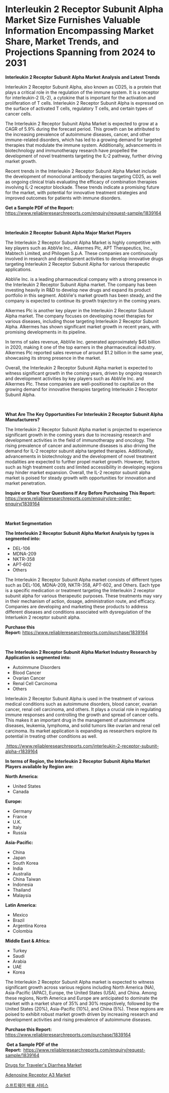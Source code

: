 <p><h1>Interleukin 2 Receptor Subunit Alpha Market Size Furnishes Valuable Information Encompassing Market Share, Market Trends, and Projections Spanning from 2024 to 2031</h1></p><p><strong>Interleukin 2 Receptor Subunit Alpha Market Analysis and Latest Trends</strong></p>
<p><p>Interleukin 2 Receptor Subunit Alpha, also known as CD25, is a protein that plays a critical role in the regulation of the immune system. It is a receptor for interleukin-2 (IL-2), a cytokine that is important for the activation and proliferation of T cells. Interleukin 2 Receptor Subunit Alpha is expressed on the surface of activated T cells, regulatory T cells, and certain types of cancer cells.</p><p>The Interleukin 2 Receptor Subunit Alpha Market is expected to grow at a CAGR of 5.9% during the forecast period. This growth can be attributed to the increasing prevalence of autoimmune diseases, cancer, and other immune-related disorders, which has led to a growing demand for targeted therapies that modulate the immune system. Additionally, advancements in biotechnology and immunotherapy research have propelled the development of novel treatments targeting the IL-2 pathway, further driving market growth.</p><p>Recent trends in the Interleukin 2 Receptor Subunit Alpha Market include the development of monoclonal antibody therapies targeting CD25, as well as ongoing clinical trials evaluating the efficacy of combination therapies involving IL-2 receptor blockade. These trends indicate a promising future for the market, with potential for innovative treatment strategies and improved outcomes for patients with immune disorders.</p></p>
<p><strong>Get a Sample PDF of the Report:&nbsp;</strong> <a href="https://www.reliableresearchreports.com/enquiry/request-sample/1839164">https://www.reliableresearchreports.com/enquiry/request-sample/1839164</a></p>
<p>&nbsp;</p>
<p><strong>Interleukin 2 Receptor Subunit Alpha Major Market Players</strong></p>
<p><p>The Interleukin 2 Receptor Subunit Alpha Market is highly competitive with key players such as AbbVie Inc., Alkermes Plc, APT Therapeutics, Inc., Mabtech Limited, and Philogen S.p.A. These companies are continuously involved in research and development activities to develop innovative drugs targeting Interleukin 2 Receptor Subunit Alpha for various therapeutic applications.</p><p>AbbVie Inc. is a leading pharmaceutical company with a strong presence in the Interleukin 2 Receptor Subunit Alpha market. The company has been investing heavily in R&D to develop new drugs and expand its product portfolio in this segment. AbbVie's market growth has been steady, and the company is expected to continue its growth trajectory in the coming years.</p><p>Alkermes Plc is another key player in the Interleukin 2 Receptor Subunit Alpha market. The company focuses on developing novel therapies for various diseases, including those targeting Interleukin 2 Receptor Subunit Alpha. Alkermes has shown significant market growth in recent years, with promising developments in its pipeline.</p><p>In terms of sales revenue, AbbVie Inc. generated approximately $45 billion in 2020, making it one of the top earners in the pharmaceutical industry. Alkermes Plc reported sales revenue of around $1.2 billion in the same year, showcasing its strong presence in the market.</p><p>Overall, the Interleukin 2 Receptor Subunit Alpha market is expected to witness significant growth in the coming years, driven by ongoing research and development activities by key players such as AbbVie Inc. and Alkermes Plc. These companies are well-positioned to capitalize on the growing demand for innovative therapies targeting Interleukin 2 Receptor Subunit Alpha.</p></p>
<p>&nbsp;</p>
<p><strong>What Are The Key Opportunities For Interleukin 2 Receptor Subunit Alpha Manufacturers?</strong></p>
<p><p>The Interleukin 2 Receptor Subunit Alpha market is projected to experience significant growth in the coming years due to increasing research and development activities in the field of immunotherapy and oncology. The rising prevalence of cancer and autoimmune diseases is also driving the demand for IL-2 receptor subunit alpha targeted therapies. Additionally, advancements in biotechnology and the development of novel treatment modalities are expected to further propel market growth. However, factors such as high treatment costs and limited accessibility in developing regions may hinder market expansion. Overall, the IL-2 receptor subunit alpha market is poised for steady growth with opportunities for innovation and market penetration.</p></p>
<p><strong>Inquire or Share Your Questions If Any Before Purchasing This Report:</strong> <a href="https://www.reliableresearchreports.com/enquiry/pre-order-enquiry/1839164">https://www.reliableresearchreports.com/enquiry/pre-order-enquiry/1839164</a></p>
<p>&nbsp;</p>
<p><strong>Market Segmentation</strong></p>
<p><strong>The Interleukin 2 Receptor Subunit Alpha Market Analysis by types is segmented into:</strong></p>
<p><ul><li>DEL-106</li><li>MDNA-209</li><li>NKTR-358</li><li>APT-602</li><li>Others</li></ul></p>
<p><p>The Interleukin 2 Receptor Subunit Alpha market consists of different types such as DEL-106, MDNA-209, NKTR-358, APT-602, and Others. Each type is a specific medication or treatment targeting the Interleukin 2 receptor subunit alpha for various therapeutic purposes. These treatments may vary in their mechanism of action, dosage, administration route, and efficacy. Companies are developing and marketing these products to address different diseases and conditions associated with dysregulation of the Interluekin 2 receptor subunit alpha.</p></p>
<p><strong>Purchase this Report:&nbsp;</strong><a href="https://www.reliableresearchreports.com/purchase/1839164">https://www.reliableresearchreports.com/purchase/1839164</a></p>
<p>&nbsp;</p>
<p><strong>The Interleukin 2 Receptor Subunit Alpha Market Industry Research by Application is segmented into:</strong></p>
<p><ul><li>Autoimmune Disorders</li><li>Blood Cancer</li><li>Ovarian Cancer</li><li>Renal Cell Carcinoma</li><li>Others</li></ul></p>
<p><p>Interleukin 2 Receptor Subunit Alpha is used in the treatment of various medical conditions such as autoimmune disorders, blood cancer, ovarian cancer, renal cell carcinoma, and others. It plays a crucial role in regulating immune responses and controlling the growth and spread of cancer cells. This makes it an important drug in the management of autoimmune diseases, leukemia, lymphoma, and solid tumors like ovarian and renal cell carcinoma. Its market application is expanding as researchers explore its potential in treating other conditions as well.</p></p>
<p><a href="https://www.reliableresearchreports.com/interleukin-2-receptor-subunit-alpha-r1839164">&nbsp;https://www.reliableresearchreports.com/interleukin-2-receptor-subunit-alpha-r1839164</a></p>
<p><strong>In terms of Region, the Interleukin 2 Receptor Subunit Alpha Market Players available by Region are:</strong></p>
<p>
    <p> <strong> North America: </strong>
        <ul>
            <li>United States</li>
            <li>Canada</li>
        </ul>
        </p> 
    <p> <strong> Europe: </strong>
        <ul>
            <li>Germany</li>
            <li>France</li>
            <li>U.K.</li>
            <li>Italy</li>
            <li>Russia</li>
        </ul>
        </p> 
    <p> <strong> Asia-Pacific: </strong>
        <ul>
            <li>China</li>
            <li>Japan</li>
            <li>South Korea</li>
            <li>India</li>
            <li>Australia</li>
            <li>China Taiwan</li>
            <li>Indonesia</li>
            <li>Thailand</li>
            <li>Malaysia</li>
        </ul>
        </p> 
    <p> <strong> Latin America: </strong>
        <ul>
            <li>Mexico</li>
            <li>Brazil</li>
            <li>Argentina Korea</li>
            <li>Colombia</li>
        </ul>
        </p> 
    <p> <strong> Middle East & Africa: </strong>
        <ul>
            <li>Turkey</li>
            <li>Saudi</li>
            <li>Arabia</li>
            <li>UAE</li>
            <li>Korea</li>
        </ul>
    </p>
    </p>
<p><p>The Interleukin 2 Receptor Subunit Alpha market is expected to witness significant growth across various regions including North America (NA), Asia-Pacific (APAC), Europe, the United States (USA), and China. Among these regions, North America and Europe are anticipated to dominate the market with a market share of 35% and 30% respectively, followed by the United States (20%), Asia-Pacific (10%), and China (5%). These regions are poised to exhibit robust market growth driven by increasing research and development activities and rising prevalence of autoimmune diseases.</p></p>
<p><strong>Purchase this Report: </strong><a href="https://www.reliableresearchreports.com/purchase/1839164">https://www.reliableresearchreports.com/purchase/1839164</a></p>
<p>&nbsp;<strong>Get a Sample PDF of the Report:&nbsp;&nbsp;</strong><a href="https://www.reliableresearchreports.com/enquiry/request-sample/1839164">https://www.reliableresearchreports.com/enquiry/request-sample/1839164</a></p>
<p><strong></strong></p>
<p><p><a href="https://github.com/kosella/Market-Research-Report-List-3/blob/main/drugs-for-travelers-diarrhea-market.md">Drugs for Traveler's Diarrhea Market</a></p><p><a href="https://github.com/nathandecarvalho/Market-Research-Report-List-3/blob/main/adenosine-receptor-a3-market.md">Adenosine Receptor A3 Market</a></p><p><a href="https://github.com/chupp85/Market-Research-Report-List-1/blob/main/668313056460.md">소프트웨어 배포 서비스</a></p></p>